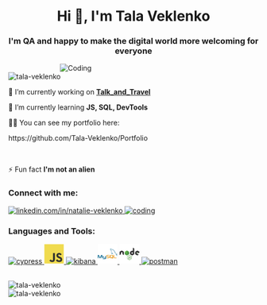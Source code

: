 <h1 align="center">Hi 👋, I'm Tala Veklenko</h1>
<h3 align="center">I'm QA and happy to make the digital world more welcoming for everyone</h3>
<img align="right" alt="Coding" width="400" src="https://camo.githubusercontent.com/08379040ed04c695c89593ee75845b3bcfd057b7a5c3e945d8dd18fa9d74c33b/68747470733a2f2f6465762d746f2d75706c6f6164732e73332e616d617a6f6e6177732e636f6d2f692f64347476756b6274356d726133376376776b6c6b2e6769663f7261773d74727565">


<p align="left"> <img src="https://komarev.com/ghpvc/?username=tala-veklenko&label=Profile%20views&color=0e75b6&style=flat" alt="tala-veklenko" /> </p>

🔭 I’m currently working on **[Talk_and_Travel](https://talk-and-travel.online)**</br>

🌱 I’m currently learning **JS, SQL, DevTools** </br>

👨‍💻 You can see my portfolio here: </br>
<p>https://github.com/Tala-Veklenko/Portfolio</p> </br>
  
⚡ Fun fact **I'm not an alien** </br>

<h3 align="left">Connect with me:</h3>
<p align="left"> 
<a href="https://linkedin.com/in/linkedin.com/in/natalie-veklenko" target="_blank"><img src="https://raw.githubusercontent.com/rahuldkjain/github-profile-readme-generator/master/src/images/icons/Social/linked-in-alt.svg" alt="linkedin.com/in/natalie-veklenko" height="30" width="40" margin-right="500px"/> </a> <a href="mailto:natalieveklenko@gmail.com"><img src="https://mailmeteor.com/logos/assets/PNG/Gmail_Logo_512px.png" alt="coding" height="30" width="40"/> </a>
  
<h3 align="left">Languages and Tools:</h3>
<p align="left"> <a href="https://www.cypress.io" target="_blank" rel="noreferrer"> <img src="https://raw.githubusercontent.com/simple-icons/simple-icons/6e46ec1fc23b60c8fd0d2f2ff46db82e16dbd75f/icons/cypress.svg" alt="cypress" width="40" height="40"/> </a> <a href="https://developer.mozilla.org/en-US/docs/Web/JavaScript" target="_blank" rel="noreferrer"> <img src="https://raw.githubusercontent.com/devicons/devicon/master/icons/javascript/javascript-original.svg" alt="javascript" width="40" height="40"/> </a> <a href="https://www.elastic.co/kibana" target="_blank" rel="noreferrer"> <img src="https://www.vectorlogo.zone/logos/elasticco_kibana/elasticco_kibana-icon.svg" alt="kibana" width="40" height="40"/> </a> <a href="https://www.mysql.com/" target="_blank" rel="noreferrer"> <img src="https://raw.githubusercontent.com/devicons/devicon/master/icons/mysql/mysql-original-wordmark.svg" alt="mysql" width="40" height="40"/> </a> <a href="https://nodejs.org" target="_blank" rel="noreferrer"> <img src="https://raw.githubusercontent.com/devicons/devicon/master/icons/nodejs/nodejs-original-wordmark.svg" alt="nodejs" width="40" height="40"/> </a> <a href="https://postman.com" target="_blank" rel="noreferrer"> <img src="https://www.vectorlogo.zone/logos/getpostman/getpostman-icon.svg" alt="postman" width="40" height="40"/> </a> </p>

<p>&nbsp;<img align="left" width="700" src="https://github-readme-stats.vercel.app/api?username=tala-veklenko&show_icons=true&locale=en" alt="tala-veklenko" /></p>

<p><img align="left" width="700" src="https://github-readme-streak-stats.herokuapp.com/?user=tala-veklenko&" alt="tala-veklenko" /></p>
